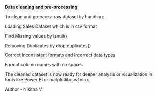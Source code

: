 **Data cleaning and pre-processing**

  To clean and prepare a raw dataset by handling:

  Loading Sales Dataset which is in csv format

  Find Missing values by isnull() 

  Removing Duplicates by drop.duplicates()

  Correct Inconsistent formats and Incorrect data types

  Format column names with no spaces

  The cleaned dataset is now ready for deeper analysis or visualization in tools like Power BI or matplotlib/seaborn.

Author - Nikitha V
